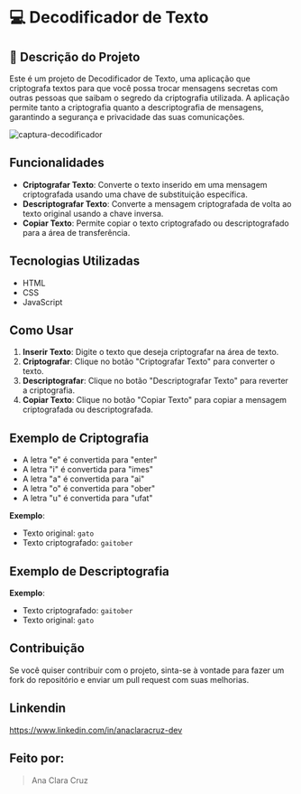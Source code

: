 # 💻 Decodificador de Texto

## 📝 Descrição do Projeto

Este é um projeto de Decodificador de Texto, uma aplicação que criptografa textos para que você possa trocar mensagens secretas com outras pessoas que saibam o segredo da criptografia utilizada. A aplicação permite tanto a criptografia quanto a descriptografia de mensagens, garantindo a segurança e privacidade das suas comunicações.

![captura-decodificador](https://github.com/user-attachments/assets/1005f0b1-71ad-49d5-a7dc-5d0da219911b)


## Funcionalidades

- **Criptografar Texto**: Converte o texto inserido em uma mensagem criptografada usando uma chave de substituição específica.
- **Descriptografar Texto**: Converte a mensagem criptografada de volta ao texto original usando a chave inversa.
- **Copiar Texto**: Permite copiar o texto criptografado ou descriptografado para a área de transferência.

## Tecnologias Utilizadas

- HTML
- CSS
- JavaScript

## Como Usar

1. **Inserir Texto**: Digite o texto que deseja criptografar na área de texto.
2. **Criptografar**: Clique no botão "Criptografar Texto" para converter o texto.
3. **Descriptografar**: Clique no botão "Descriptografar Texto" para reverter a criptografia.
4. **Copiar Texto**: Clique no botão "Copiar Texto" para copiar a mensagem criptografada ou descriptografada.

## Exemplo de Criptografia

- A letra "e" é convertida para "enter"
- A letra "i" é convertida para "imes"
- A letra "a" é convertida para "ai"
- A letra "o" é convertida para "ober"
- A letra "u" é convertida para "ufat"

**Exemplo**:
- Texto original: `gato`
- Texto criptografado: `gaitober`

## Exemplo de Descriptografia

**Exemplo**:
- Texto criptografado: `gaitober`
- Texto original: `gato`

## Contribuição

Se você quiser contribuir com o projeto, sinta-se à vontade para fazer um fork do repositório e enviar um pull request com suas melhorias.

## Linkendin

https://www.linkedin.com/in/anaclaracruz-dev

## Feito por:
> Ana Clara Cruz 
